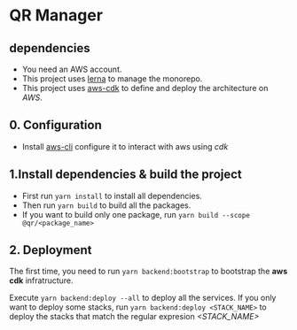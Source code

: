 # QR Manager

## dependencies

- You need an AWS account.
- This project uses [lerna](https://lerna.js.org/) to manage the monorepo.
- This project uses [aws-cdk](https://aws.amazon.com/cdk/) to define and deploy the architecture on *AWS*.


## 0. Configuration

- Install [aws-cli](https://aws.amazon.com/cli/) configure it to interact with aws using *cdk*

## 1.Install dependencies & build the project

- First run `yarn install` to install all dependencies. 
- Then run `yarn build` to build all the packages.
- If you want to build only one package, run `yarn build --scope @qr/<package_name>`

## 2. Deployment

The first time, you need to run `yarn backend:bootstrap` to bootstrap the **aws cdk** infratructure.

Execute `yarn backend:deploy --all` to deploy all the services.
If you only want to deploy some stacks, run `yarn backend:deploy <STACK_NAME>` to deploy the stacks that match the regular expresion *<STACK_NAME>*
